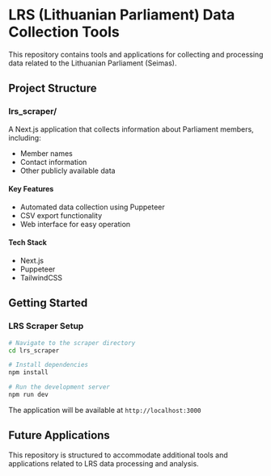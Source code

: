 # LRS (Lithuanian Parliament) Data Collection Tools

This repository contains tools and applications for collecting and processing data related to the Lithuanian Parliament (Seimas).

## Project Structure

### lrs_scraper/
A Next.js application that collects information about Parliament members, including:
- Member names
- Contact information
- Other publicly available data

#### Key Features
- Automated data collection using Puppeteer
- CSV export functionality
- Web interface for easy operation

#### Tech Stack
- Next.js
- Puppeteer
- TailwindCSS

## Getting Started

### LRS Scraper Setup
```bash
# Navigate to the scraper directory
cd lrs_scraper

# Install dependencies
npm install

# Run the development server
npm run dev
```

The application will be available at `http://localhost:3000`

## Future Applications
This repository is structured to accommodate additional tools and applications related to LRS data processing and analysis.
